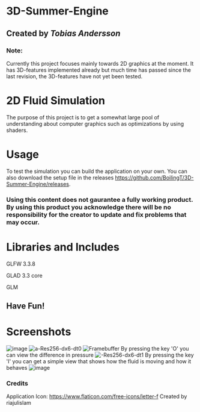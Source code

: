 # 3D-Summer-Engine
## Created by *Tobias Andersson*
### Note: 
Currently this project focuses mainly towards 2D graphics at the moment. It has 3D-features implemented already but much time has passed since the last revision, the 3D-features have not yet been tested.

# 2D Fluid Simulation
The purpose of this project is to get a somewhat large pool of understanding about computer graphics such as optimizations by using shaders.

# Usage
To test the simulation you can build the application on your own. You can also download the setup file in the releases https://github.com/BoilingT/3D-Summer-Engine/releases. 

### Using this content does not gaurantee a fully working product. By using this product you acknowledge there will be no responsibility for the creator to update and fix problems that may occur.

# Libraries and Includes
GLFW 3.3.8

GLAD 3.3 core

GLM

## Have Fun!

# Screenshots
![image](https://github.com/BoilingT/3D-Summer-Engine/assets/34101043/1e069b01-281d-4a11-a99a-3c7e36d54f70)
![a-Res256-dx6-dt0](https://github.com/BoilingT/3D-Summer-Engine/assets/34101043/05ec20bd-130e-489e-9494-e608976c70f3)
![Framebuffer](https://github.com/BoilingT/3D-Summer-Engine/assets/34101043/4d9bb89c-1ea5-49d1-9b85-710648db0fc8)
By pressing the key 'O' you can view the difference in pressure
![-Res256-dx6-dt1](https://github.com/BoilingT/3D-Summer-Engine/assets/34101043/644655b9-4006-40ff-bf55-1be964cdc92b)
By pressing the key 'I' you can get a simple view that shows how the fluid is moving and how it behaves
![image](https://github.com/BoilingT/3D-Summer-Engine/assets/34101043/408001be-5a2a-4d2d-971d-840bbc743396)

### Credits
Application Icon:
https://www.flaticon.com/free-icons/letter-f Created by riajulislam
